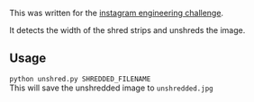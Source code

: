 This was written for the [instagram engineering challenge](http://instagram-engineering.tumblr.com/post/12651721845/instagram-engineering-challenge-the-unshredder).

It detects the width of the shred strips and unshreds the image.

Usage
-----
`python unshred.py SHREDDED_FILENAME`  
This will save the unshredded image to `unshredded.jpg`
